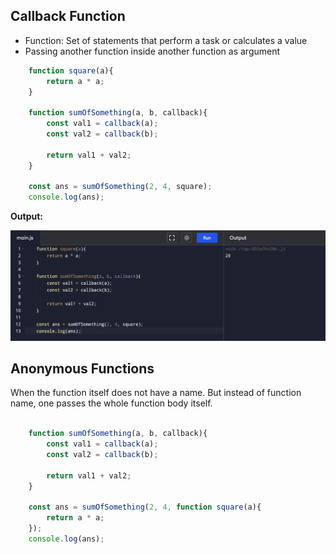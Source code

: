 ## Callback Function 

- Function: Set of statements that perform a task or calculates a value
- Passing another function inside another function as argument

```js
    function square(a){
        return a * a;
    }

    function sumOfSomething(a, b, callback){
        const val1 = callback(a);
        const val2 = callback(b);

        return val1 + val2;
    }

    const ans = sumOfSomething(2, 4, square);
    console.log(ans);
```


**Output:**


![alt text](images/image10.png)

## Anonymous Functions

When the function itself does not have a name. But instead of function name, one passes the whole function body itself.


```js

    function sumOfSomething(a, b, callback){
        const val1 = callback(a);
        const val2 = callback(b);

        return val1 + val2;
    }

    const ans = sumOfSomething(2, 4, function square(a){
        return a * a;
    });
    console.log(ans);
```

